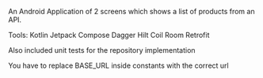 An Android Application of 2 screens which shows a list of products from an API.

Tools:
Kotlin
Jetpack Compose
Dagger Hilt
Coil
Room
Retrofit


Also included unit tests for the repository implementation

You have to replace BASE_URL inside constants with the correct url
